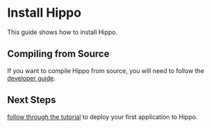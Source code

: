 # Install Hippo

This guide shows how to install Hippo.

## Compiling from Source

If you want to compile Hippo from source, you will need to follow the
[developer guide](../developers/developer-guide.md).

## Next Steps

[follow through the tutorial](tutorial01.md) to deploy your first application to
Hippo.
